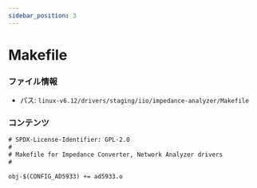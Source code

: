 ```yaml
---
sidebar_position: 3
---
```

# Makefile

### ファイル情報

- パス: `linux-v6.12/drivers/staging/iio/impedance-analyzer/Makefile`

### コンテンツ

```txt
# SPDX-License-Identifier: GPL-2.0
#
# Makefile for Impedance Converter, Network Analyzer drivers
#

obj-$(CONFIG_AD5933) += ad5933.o

```
